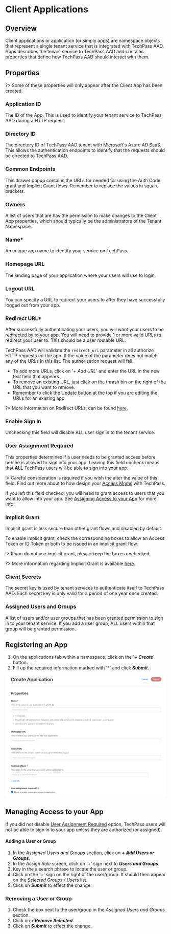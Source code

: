 # Client Applications

## Overview
Client applications or application (or simply apps) are namespace objects that represent a single tenant service that is integrated with TechPass AAD. Apps describes the tenant service to TechPass AAD and contains properties that define how TechPass AAD should interact with them. 

## Properties
?> Some of these properties will only appear after the Client App has been created.

### Application ID
The ID of the App. This is used to identify your tenant service to TechPass AAD during a HTTP request.

### Directory ID
The directory ID of TechPass AAD tenant with Microsoft's Azure AD SaaS. This allows the authentication endpoints to identify that the requests should be directed to TechPass AAD.

### Common Endpoints
This drawer popup contains the URLs for needed for using the Auth Code grant and Implicit Grant flows. Remember to replace the values in square brackets.

### Owners
A list of users that are has the permission to make changes to the Client App properties, which should typically be the administrators of the Tenant Namespace.

### Name*
An unique app name to identify your service on TechPass.

### Homepage URL
The landing page of your application where your users will use to login.

### Logout URL
You can specify a URL to redirect your users to after they have successfully logged out from your app.

### Redirect URL*
After successfully authenticating your users, you will want your users to be redirected by to your app. You will need to provide 1 or more valid URLs to redirect your user to. This should be a user routable URL.

TechPass AAD will validate the `redirect_uri` parameter in all authorize HTTP requests for the app. If the value of the parameter does not match any of the URLs in this list. The authorisation request will fail.

- To add more URLs, click on '*+ Add URL*' and enter the URL in the new text field that appears. 
- To remove an existing URL, just click on the thrash bin on the right of the URL that you want to remove.
- Remember to click the Update button at the top if you are editing the URLs for an existing app.

?> More information on Redirect URLs, can be found [here](https://docs.microsoft.com/en-us/azure/active-directory/develop/reply-url).

### Enable Sign In
Unchecking this field will disable ALL user sign in to the tenant service.

### User Assignment Required
This properties determines if a user needs to be granted access before he/she is allowed to sign into your app. Leaving this field uncheck means that **ALL** TechPass users will be able to sign into your app.

!> Careful consideration is required if you wish the alter the value of this field. Find out more about to how design your [Access Model](resources#concepts) with TechPass.

If you left this field checked, you will need to grant access to users that you want to allow into your app. See [Assigning Access to your App](#assigning-access-to-your-app) for more info.

### Implicit Grant
Implicit grant is less secure than other grant flows and disabled by default. 

To enable implicit grant, check the corresponding boxes to allow an Access Token or ID Token or both to be issued in an implicit grant flow.

!> If you do not use implicit grant, please keep the boxes unchecked.

?> More information regarding Implicit Grant is available [here](https://docs.microsoft.com/en-us/azure/active-directory/develop/v2-oauth2-implicit-grant-flow).

### Client Secrets
The secret key is used by tenant services to authenticate itself to TechPass AAD. Each secret key is only valid for a period of one year once created. 

### Assigned Users and Groups
A list of users and/or user groups that has been granted permission to sign in to your tenant service. If you add a user group, ALL users within that group will be granted permission. 

## Registering an App
1. On the applications tab within a namespace, click on the '***+ Create***' button.
2. Fill up the required information marked with '*' and click ***Submit***.

![create_app](assets/images/application/app_create.png)

## Managing Access to your App
If you did not disable [User Assignment Required](user-assignment-required) option, TechPass users will not be able to sign in to your app unless they are authorized (or assigned). 

#### Adding a User or Group
1. In the *Assigned Users and Groups* section, click on ***+ Add Users or Groups***.
2. In the *Assign Role* screen, click on '+' sign next to ***Users and Groups***.
3. Key in the a search phrase to locate the user or group.
4. Click on the '+' sign on the right of the user/group. It should then appear on the *Selected Groups / Users* list.
5. Click on ***Submit*** to effect the change. 

### Removing a User or Group 
1. Check the box next to the user/group in the *Assigned Users and Groups* section.
2. Click on ***x Remove Selected.***
3. Click on ***Submit*** to effect the change.
